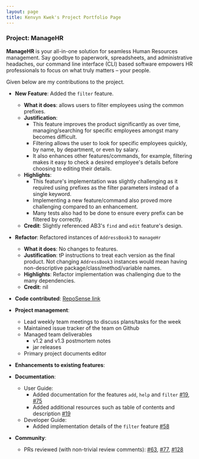```yaml
---
layout: page
title: Kenvyn Kwek's Project Portfolio Page
---
```


### Project: ManageHR

**ManageHR** is your all-in-one solution for seamless Human Resources management.
Say goodbye to paperwork, spreadsheets, and administrative headaches, our command line interface (CLI) based software
empowers HR professionals to focus on what truly matters – your people.

Given below are my contributions to the project.

* **New Feature**: Added the `filter` feature.
  * **What it does**: allows users to filter employees using the common prefixes.
  * **Justification**:
    * This feature improves the product significantly as over time, managing/searching for specific employees
amongst many becomes difficult.
    * Filtering allows the user to look for specific employees quickly, by name, by department, or even by salary.
    * It also enhances other features/commands, for example, filtering makes it easy to check a desired employee's
details before choosing to editing their details.
  * **Highlights**:
    * This feature's implementation was slightly challenging as it required using prefixes as the filter parameters
instead of a single keyword. 
    * Implementing a new feature/command also proved more challenging compared to an enhancement.
    * Many tests also had to be done to ensure every prefix can be filtered by correctly.
  * **Credit**: Slightly referenced AB3's `find` and `edit` feature's design.
* **Refactor**: Refactored instances of `AddressBook3` to `manageHr`
  * **What it does**: No changes to features.
  * **Justification**: tP instructions to treat each version as the final product. Not changing `AddressBook3` instances
would mean having non-descriptive package/class/method/variable names.
  * **Highlights**: Refactor implementation was challenging due to the many dependencies.
  * **Credit**: nil

* **Code contributed**: [RepoSense link](https://nus-cs2103-ay2324s1.github.io/tp-dashboard/?search=kenvynkwek&breakdown=true)

* **Project management**:
  * Lead weekly team meetings to discuss plans/tasks for the week
  * Maintained issue tracker of the team on Github
  * Managed team deliverables
    * v1.2 and v1.3 postmortem notes
    * jar releases
  * Primary project documents editor

* **Enhancements to existing features**:

* **Documentation**:
  * User Guide:
    * Added documentation for the features `add`, `help` and `filter` [\#19](https://github.com/AY2324S1-CS2103-T16-1/tp/pull/19), 
[\#75](https://github.com/AY2324S1-CS2103-T16-1/tp/pull/75)
    * Added additional resources such as table of contents and description [\#19](https://github.com/AY2324S1-CS2103-T16-1/tp/pull/19)
  * Developer Guide:
    * Added implementation details of the `filter` feature [\#58](https://github.com/AY2324S1-CS2103-T16-1/tp/pull/58)

* **Community**:
  * PRs reviewed (with non-trivial review comments): [\#63](https://github.com/AY2324S1-CS2103-T16-1/tp/pull/63), 
[\#77](https://github.com/AY2324S1-CS2103-T16-1/tp/pull/77), 
[\#128](https://github.com/AY2324S1-CS2103-T16-1/tp/pull/128)
